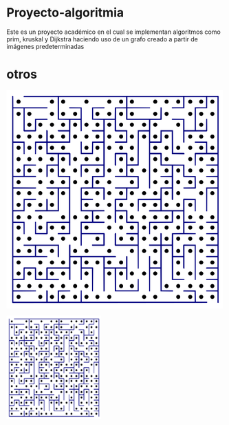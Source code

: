 # Proyecto-algoritmia
Este es un proyecto académico en el cual se implementan algoritmos como prim, kruskal y Dijkstra haciendo uso de un grafo creado a partir de imágenes predeterminadas
# otros
![Image](/Circulos3/imagenes/e_5.png)
<p>
    <img src="Circulos3/imagenes/e_5.png" width="220" height="240" />
</p>
